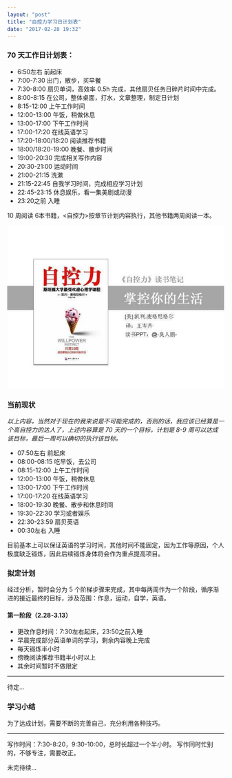 ```yaml
---
layout: "post"
title: "自控力学习日计划表"
date: "2017-02-28 19:32"
---
```

### 70 天工作日计划表：

- 6:50左右 前起床
- 7:00-7:30 出门，散步，买早餐
- 7:30-8:00 扇贝单词，高效率 0.5h 完成，其他扇贝任务日碎片时间中完成。
- 8:00-8:15 在公司，整体桌面，打水，文章整理，制定日计划
- 8:15-12:00 上午工作时间
- 12:00-13:00 午饭，稍做休息
- 13:00-17:00 下午工作时间
- 17:00-17:20 在线英语学习
- 17:20-18:00/18:20 阅读推荐书籍
- 18:00/18:20-19:00 晚餐、散步时间
- 19:00-20:30 完成相关写作内容
- 20:30-21:00 运动时间
- 21:00-21:15 洗漱
- 21:15-22:45 自我学习时间，完成相应学习计划
- 22:45-23:15 休息娱乐，看一集美剧或动漫
- 23:20之前 入睡

10 周阅读 6本书籍，<自控力>按章节计划内容执行，其他书籍两周阅读一本。


![](https://raw.githubusercontent.com/noparkinghere/noparkinghere.github.io/master/img/2017-02-28-自控力学习日计划表/1.jpg)


### 当前现状

*以上内容，当然对于现在的我来说是不可能完成的，否则的话，我应该已经算是一个高自控力的达人了，上述内容算是 70 天的一个目标，计划是 8-9 周可以达成该目标，最后一周可以确切的执行该目标。*

- 07:50左右 前起床
- 08:00-08:15 吃早饭，去公司
- 08:15-12:00 上午工作时间
- 12:00-13:00 午饭，稍做休息
- 13:00-17:00 下午工作时间
- 17:00-17:20 在线英语学习
- 18:00-19:30 晚餐、散步和休息时间
- 19:30-22:30 学习或者娱乐
- 22:30-23:59 扇贝英语
- 00:30左右 入睡

目前基本上可以保证英语的学习时间，其他时间不能固定，因为工作等原因，个人极度缺乏锻炼，因此后续锻炼身体将会作为重点提高项目。

### 拟定计划

经过分析，暂时会分为 5 个阶梯步骤来完成，其中每两周作为一个阶段，循序渐进的接近最终的目标，涉及范围：作息，运动，自学，英语。

#### 第一阶段（2.28-3.13）

- 更改作息时间：7:30左右起床，23:50之前入睡
- 早晨完成部分英语单词的学习，剩余内容晚上完成
- 每天锻炼半小时
- 傍晚阅读推荐书籍半小时以上
- 其余时间暂时不做限定
***

待定...


### 学习小结

为了达成计划，需要不断的完善自己，充分利用各种技巧。

***

写作时间：7:30-8:20，9:30-10:00，总时长超过一个半小时。
写作同时忙别的，不够专注，需要改正。

未完待续...
